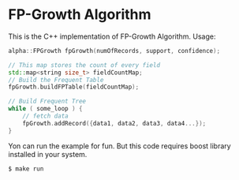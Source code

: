 # FP-Growth Algorithm

This is the C++ implementation of FP-Growth Algorithm.
Usage:
```cpp
alpha::FPGrowth fpGrowth(numOfRecords, support, confidence);

// This map stores the count of every field
std::map<string size_t> fieldCountMap;
// Build the Frequent Table
fpGrowth.buildFPTable(fieldCountMap);

// Build Frequent Tree
while ( some_loop ) {
    // fetch data
    fpGrowth.addRecord({data1, data2, data3, data4...});
}

```


Yon can run the example for fun. But this code requires boost library installed in your system.
```bash
$ make run
```
